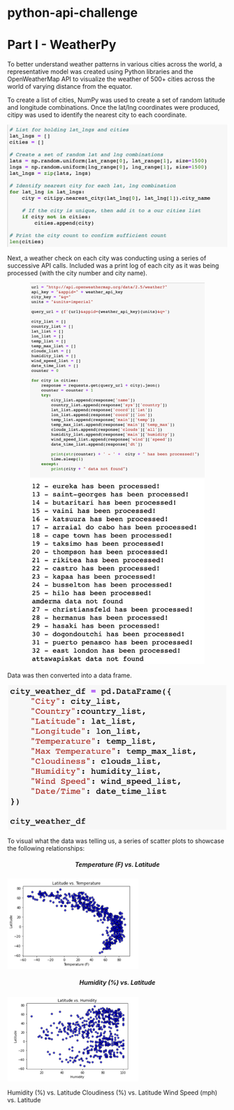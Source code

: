 # python-api-challenge

<h1>Part I - WeatherPy</h1>

To better understand weather patterns in various cities across the world, a representative model was created using Python libraries and the OpenWeatherMap API to visualize the weather of 500+ cities across the world of varying distance from the equator. 

To create a list of cities, NumPy was used to create a set of random latitude and longitude combinations.  Once the lat/lng coordinates were produced, citipy was used to identify the nearest city to each coordinate.

<p align="center">
  <img src="images/1_generate_cities.png" width="600">
</p>

Next, a weather check on each city was conducting using a series of successive API calls.  Included was a print log of each city as it was being processed (with the city number and city name).

<p float="left" align="center">
  <img src="images/2_perform_apis.png" width="400"/>
  <img src="images/3_citylist.png" width="400"/> 
</p>

Data was then converted into a data frame.
<p align="center">
  <img src="images/4_dataframe.png" width="500"/>
</p>

To visual what the data was telling us, a series of scatter plots to showcase the following relationships:

<a float="left" align="center">
  <p> <h5>Temperature (F) vs. Latitude</h5>
    <img src="images/5_img1.png" width="300"/>
  </p>
  <p><h5>Humidity (%) vs. Latitude</h5>
    <img src="images/6_img2.png" width="300"/> 
  </p>
</a>

Humidity (%) vs. Latitude
Cloudiness (%) vs. Latitude
Wind Speed (mph) vs. Latitude

